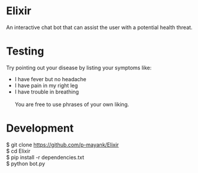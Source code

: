 # Elixir
An interactive chat bot that can assist the user with a potential health threat.

# Testing
Try pointing out your disease by listing your symptoms like:
* I have fever but no headache
* I have pain in my right leg
* I have trouble in breathing <br/><br/>
You are free to use phrases of your own liking.

# Development
$ git clone https://github.com/p-mayank/Elixir <br/>
$ cd Elixir <br/>
$ pip install -r dependencies.txt <br/>
$ python bot.py <br/>
